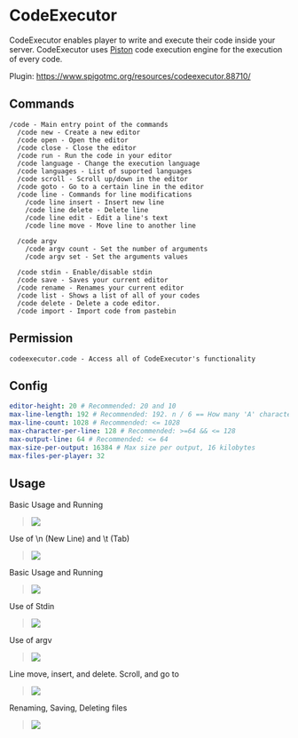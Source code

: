 # CodeExecutor
CodeExecutor enables player to write and execute their code inside your server. CodeExecutor uses [Piston](https://github.com/engineer-man/piston) code execution engine for the execution of every code.

Plugin: https://www.spigotmc.org/resources/codeexecutor.88710/

## Commands
```
/code - Main entry point of the commands
  /code new - Create a new editor
  /code open - Open the editor
  /code close - Close the editor
  /code run - Run the code in your editor
  /code language - Change the execution language
  /code languages - List of suported languages
  /code scroll - Scroll up/down in the editor
  /code goto - Go to a certain line in the editor
  /code line - Commands for line modifications
    /code line insert - Insert new line
    /code line delete - Delete line
    /code line edit - Edit a line's text
    /code line move - Move line to another line
  
  /code argv
    /code argv count - Set the number of arguments
    /code argv set - Set the arguments values
  
  /code stdin - Enable/disable stdin
  /code save - Saves your current editor
  /code rename - Renames your current editor
  /code list - Shows a list of all of your codes
  /code delete - Delete a code editor.
  /code import - Import code from pastebin
```

## Permission
```
codeexecutor.code - Access all of CodeExecutor's functionality
```

## Config
```yml
editor-height: 20 # Recommended: 20 and 10
max-line-length: 192 # Recommended: 192. n / 6 == How many 'A' characters can you fit in the line
max-line-count: 1028 # Recommended: <= 1028
max-character-per-line: 128 # Recommended: >=64 && <= 128
max-output-line: 64 # Recommended: <= 64
max-size-per-output: 16384 # Max size per output, 16 kilobytes
max-files-per-player: 32
```

## Usage
Basic Usage and Running
>![](https://media.giphy.com/media/IdhinkCKFrYnaW7ush/giphy.gif)

Use of \\n (New Line) and \\t (Tab)
>![](https://media.giphy.com/media/6vUG6OGITvSoEqcwYw/giphy.gif)

Basic Usage and Running
>![](https://media.giphy.com/media/IdhinkCKFrYnaW7ush/giphy.gif)

Use of Stdin
>![](https://media.giphy.com/media/siynILe35LJWsp0YVz/giphy.gif)

Use of argv
>![](https://media.giphy.com/media/QsbdHJVkBAqkJr0uHv/giphy.gif)

Line move, insert, and delete. Scroll, and go to
>![](https://media.giphy.com/media/vAwp6iBlGkJpI5GjnA/giphy.gif)

Renaming, Saving, Deleting files
>![](https://media.giphy.com/media/3cVp9xkp97ip8wXIOq/giphy.gif)
